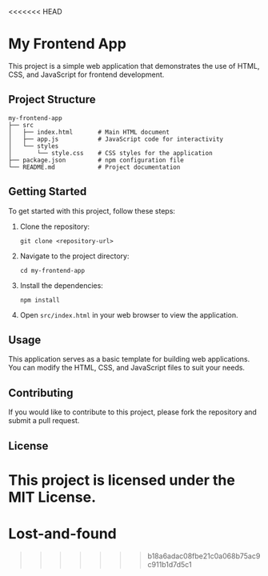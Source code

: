 <<<<<<< HEAD
# My Frontend App

This project is a simple web application that demonstrates the use of HTML, CSS, and JavaScript for frontend development.

## Project Structure

```
my-frontend-app
├── src
│   ├── index.html       # Main HTML document
│   ├── app.js           # JavaScript code for interactivity
│   └── styles
│       └── style.css    # CSS styles for the application
├── package.json         # npm configuration file
└── README.md            # Project documentation
```

## Getting Started

To get started with this project, follow these steps:

1. Clone the repository:
   ```
   git clone <repository-url>
   ```

2. Navigate to the project directory:
   ```
   cd my-frontend-app
   ```

3. Install the dependencies:
   ```
   npm install
   ```

4. Open `src/index.html` in your web browser to view the application.

## Usage

This application serves as a basic template for building web applications. You can modify the HTML, CSS, and JavaScript files to suit your needs.

## Contributing

If you would like to contribute to this project, please fork the repository and submit a pull request.

## License

This project is licensed under the MIT License.
=======
# Lost-and-found
>>>>>>> b18a6adac08fbe21c0a068b75ac9c911b1d7d5c1
